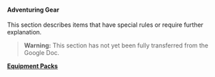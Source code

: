 #### Adventuring Gear

This section describes items that have special rules or require further explanation.

> **Warning:**
> This section has not yet been fully transferred from the Google Doc.

[**Equipment Packs**](./Equipment_Packs.md)